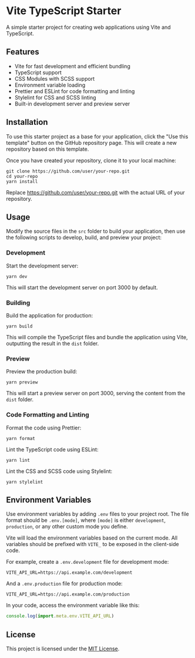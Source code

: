 # Vite TypeScript Starter

A simple starter project for creating web applications using Vite and TypeScript.

## Features

- Vite for fast development and efficient bundling
- TypeScript support
- CSS Modules with SCSS support
- Environment variable loading
- Prettier and ESLint for code formatting and linting
- Stylelint for CSS and SCSS linting
- Built-in development server and preview server

## Installation

To use this starter project as a base for your application, click the "Use this template" button on the GitHub repository page. This will create a new repository based on this template.

Once you have created your repository, clone it to your local machine:

```
git clone https://github.com/user/your-repo.git
cd your-repo
yarn install
```

Replace https://github.com/user/your-repo.git with the actual URL of your repository.

## Usage

Modify the source files in the `src` folder to build your application, then use the following scripts to develop, build, and preview your project:

### Development

Start the development server:

```
yarn dev
```

This will start the development server on port 3000 by default.

### Building

Build the application for production:

```
yarn build
```

This will compile the TypeScript files and bundle the application using Vite, outputting the result in the `dist` folder.

### Preview

Preview the production build:

```
yarn preview
```

This will start a preview server on port 3000, serving the content from the `dist` folder.

### Code Formatting and Linting

Format the code using Prettier:

```
yarn format
```

Lint the TypeScript code using ESLint:

```
yarn lint
```

Lint the CSS and SCSS code using Stylelint:

```
yarn stylelint
```

## Environment Variables

Use environment variables by adding `.env` files to your project root. The file format should be `.env.[mode]`, where `[mode]` is either `development`, `production`, or any other custom mode you define.

Vite will load the environment variables based on the current mode. All variables should be prefixed with `VITE_` to be exposed in the client-side code.

For example, create a `.env.development` file for development mode:

```
VITE_API_URL=https://api.example.com/development
```

And a `.env.production` file for production mode:

```
VITE_API_URL=https://api.example.com/production
```

In your code, access the environment variable like this:

```javascript
console.log(import.meta.env.VITE_API_URL)
```

## License

This project is licensed under the [MIT License](/LICENSE).
